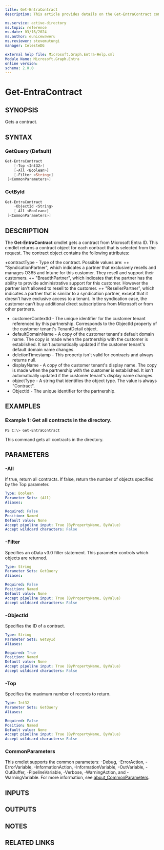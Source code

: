 ```yaml
---
title: Get-EntraContract
description: This article provides details on the Get-EntraContract command.

ms.service: active-directory
ms.topic: reference
ms.date: 03/16/2024
ms.author: eunicewaweru
ms.reviewer: stevemutungi
manager: CelesteDG

external help file: Microsoft.Graph.Entra-Help.xml
Module Name: Microsoft.Graph.Entra
online version:
schema: 2.0.0
---
```


# Get-EntraContract

## SYNOPSIS
Gets a contract.

## SYNTAX

### GetQuery (Default)
```powershell
Get-EntraContract 
    [-Top <Int32>] 
    [-All <Boolean>] 
    [-Filter <String>] 
 [<CommonParameters>]
```

### GetById
```powershell
Get-EntraContract 
    -ObjectId <String> 
    [-All <Boolean>] 
 [<CommonParameters>]
```

## DESCRIPTION
The **Get-EntraContract** cmdlet gets a contract from Microsoft Entra ID.
This cmdlet returns a contract object for each contract that is selected from the request.
The contract object contains the following attributes:

+contractType - Type of the contract.
Possible values are:  ++ "SyndicationPartner", which indicates a partner that exclusively resells and manages O365 and Intune for this customer.
They resell and support their customers.
++ "BreadthPartner", which indicates that the partner has the ability to provide administrative support for this customer.
However the partner isn't allowed to resell to the customer.
++ "ResellerPartner", which indicates a partner that is similar to a syndication partner, except that it doesn't have exclusive access to a tenant.
In the syndication case, the customer can't buy additional direct subscriptions from Microsoft or from other partners.
+ customerContextId - The unique identifier for the customer tenant referenced by this partnership.
Corresponds to the ObjectId property of the customer tenant's TenantDetail object.
+ defaultDomainName - A copy of the customer tenant's default domain name.
The copy is made when the partnership with the customer is established.
It isn't automatically updated if the customer tenant's default domain name changes.
+ deletionTimestamp - This property isn't valid for contracts and always returns null.
+ displayName - A copy of the customer tenant's display name.
The copy is made when the partnership with the customer is established.
It isn't automatically updated if the customer tenant's display name changes.
+ objectType - A string that identifies the object type.
The value is always "Contract". 
+ ObjectId - The unique identifier for the partnership.

## EXAMPLES

### Example 1: Get all contracts in the directory.
```
PS C:\> Get-EntraContract
```

This command gets all contracts in the directory.

## PARAMETERS

### -All
If true, return all contracts.
If false, return the number of objects specified by the Top parameter.

```yaml
Type: Boolean
Parameter Sets: (All)
Aliases:

Required: False
Position: Named
Default value: None
Accept pipeline input: True (ByPropertyName, ByValue)
Accept wildcard characters: False
```

### -Filter
Specifies an oData v3.0 filter statement.
This parameter controls which objects are returned.

```yaml
Type: String
Parameter Sets: GetQuery
Aliases:

Required: False
Position: Named
Default value: None
Accept pipeline input: True (ByPropertyName, ByValue)
Accept wildcard characters: False
```

### -ObjectId
Specifies the ID of a contract.

```yaml
Type: String
Parameter Sets: GetById
Aliases:

Required: True
Position: Named
Default value: None
Accept pipeline input: True (ByPropertyName, ByValue)
Accept wildcard characters: False
```

### -Top
Specifies the maximum number of records to return.

```yaml
Type: Int32
Parameter Sets: GetQuery
Aliases:

Required: False
Position: Named
Default value: None
Accept pipeline input: True (ByPropertyName, ByValue)
Accept wildcard characters: False
```

### CommonParameters
This cmdlet supports the common parameters: -Debug, -ErrorAction, -ErrorVariable, -InformationAction, -InformationVariable, -OutVariable, -OutBuffer, -PipelineVariable, -Verbose, -WarningAction, and -WarningVariable. For more information, see [about_CommonParameters](https://go.microsoft.com/fwlink/?LinkID=113216).

## INPUTS

## OUTPUTS

## NOTES

## RELATED LINKS
